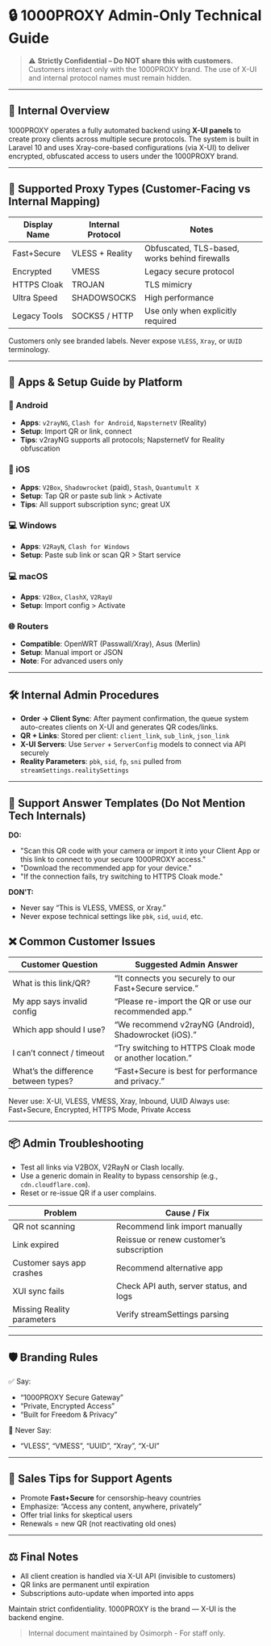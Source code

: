 # 🔒 1000PROXY Admin-Only Technical Guide

> ⚠️ **Strictly Confidential – Do NOT share this with customers.**
> Customers interact only with the 1000PROXY brand. The use of X-UI and internal protocol names must remain hidden.

---

## 🔧 Internal Overview

1000PROXY operates a fully automated backend using **X-UI panels** to create proxy clients across multiple secure protocols. The system is built in Laravel 10 and uses Xray-core-based configurations (via X-UI) to deliver encrypted, obfuscated access to users under the 1000PROXY brand.

---

## 💼 Supported Proxy Types (Customer-Facing vs Internal Mapping)

| Display Name | Internal Protocol | Notes                                         |
| ------------ | ----------------- | --------------------------------------------- |
| Fast+Secure  | VLESS + Reality   | Obfuscated, TLS-based, works behind firewalls |
| Encrypted    | VMESS             | Legacy secure protocol                        |
| HTTPS Cloak  | TROJAN            | TLS mimicry                                   |
| Ultra Speed  | SHADOWSOCKS       | High performance                              |
| Legacy Tools | SOCKS5 / HTTP     | Use only when explicitly required             |

Customers only see branded labels. Never expose `VLESS`, `Xray`, or `UUID` terminology.

---

## 🧩 Apps & Setup Guide by Platform

### 📱 Android

* **Apps**: `v2rayNG`, `Clash for Android`, `NapsternetV` (Reality)
* **Setup**: Import QR or link, connect
* **Tips**: v2rayNG supports all protocols; NapsternetV for Reality obfuscation

### 📱 iOS

* **Apps**: `V2Box`, `Shadowrocket` (paid), `Stash`, `Quantumult X`
* **Setup**: Tap QR or paste sub link > Activate
* **Tips**: All support subscription sync; great UX

### 💻 Windows

* **Apps**: `V2RayN`, `Clash for Windows`
* **Setup**: Paste sub link or scan QR > Start service

### 💻 macOS

* **Apps**: `V2Box`, `ClashX`, `V2RayU`
* **Setup**: Import config > Activate

### 🌐 Routers

* **Compatible**: OpenWRT (Passwall/Xray), Asus (Merlin)
* **Setup**: Manual import or JSON
* **Note**: For advanced users only

---

## 🛠️ Internal Admin Procedures

* **Order → Client Sync**: After payment confirmation, the queue system auto-creates clients on X-UI and generates QR codes/links.
* **QR + Links**: Stored per client: `client_link`, `sub_link`, `json_link`
* **X-UI Servers**: Use `Server` + `ServerConfig` models to connect via API securely
* **Reality Parameters**: `pbk`, `sid`, `fp`, `sni` pulled from `streamSettings.realitySettings`

---

## 🧠 Support Answer Templates (Do Not Mention Tech Internals)

**DO:**

* "Scan this QR code with your camera or import it into your Client App or this link to connect to your secure 1000PROXY access."
* "Download the recommended app for your device."
* "If the connection fails, try switching to HTTPS Cloak mode."

**DON'T:**

* Never say “This is VLESS, VMESS, or Xray.”
* Never expose technical settings like `pbk`, `sid`, `uuid`, etc.

## ❌ Common Customer Issues

| Customer Question                    | Suggested Admin Answer                                   |
| ------------------------------------ | -------------------------------------------------------- |
| What is this link/QR?                | “It connects you securely to our Fast+Secure service.”   |
| My app says invalid config           | “Please re-import the QR or use our recommended app.”    |
| Which app should I use?              | “We recommend v2rayNG (Android), Shadowrocket (iOS).”    |
| I can’t connect / timeout            | “Try switching to HTTPS Cloak mode or another location.” |
| What’s the difference between types? | “Fast+Secure is best for performance and privacy.”       |

Never use: X-UI, VLESS, VMESS, Xray, Inbound, UUID
Always use: Fast+Secure, Encrypted, HTTPS Mode, Private Access

---

## 📦 Admin Troubleshooting

* Test all links via V2BOX, V2RayN or Clash locally.
* Use a generic domain in Reality to bypass censorship (e.g., `cdn.cloudflare.com`).
* Reset or re-issue QR if a user complains.

| Problem                    | Cause / Fix                              |
| -------------------------- | ---------------------------------------- |
| QR not scanning            | Recommend link import manually           |
| Link expired               | Reissue or renew customer’s subscription |
| Customer says app crashes  | Recommend alternative app                |
| XUI sync fails             | Check API auth, server status, and logs  |
| Missing Reality parameters | Verify streamSettings parsing            |

---

## 🛡️ Branding Rules

✅ Say:

* “1000PROXY Secure Gateway”
* “Private, Encrypted Access”
* “Built for Freedom & Privacy”

🚫 Never Say:

* “VLESS”, “VMESS”, “UUID”, “Xray”, “X-UI”

---

## 🚀 Sales Tips for Support Agents

* Promote **Fast+Secure** for censorship-heavy countries
* Emphasize: “Access any content, anywhere, privately”
* Offer trial links for skeptical users
* Renewals = new QR (not reactivating old ones)

---

## ⚖️ Final Notes

* All client creation is handled via X-UI API (invisible to customers)
* QR links are permanent until expiration
* Subscriptions auto-update when imported into apps

Maintain strict confidentiality. 1000PROXY is the brand — X-UI is the backend engine.

> Internal document maintained by Osimorph - For staff only.
